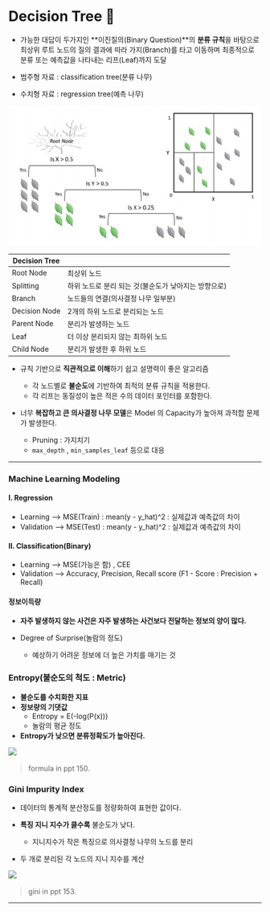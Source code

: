 # Decision Tree :palm_tree:

* 가능한 대답이 두가지인 **이진질의(Binary Question)**의 **분류 규칙**을 바탕으로 최상위 루트 노드의 질의 결과에 따라 가지(Branch)를 타고 이동하며 최종적으로 분류 또는 예측값을 나타내는 리프(Leaf)까지 도달

* 범주형 자료 : classification tree(분류 나무)
* 수치형 자료 : regression tree(예측 나무)

![](https://github.com/soowoong0329/TIL/blob/master/img/decisiontree.PNG?raw=true)

| Decision Tree |                                                      |
| ------------- | ---------------------------------------------------- |
| Root Node     | 최상위 노드                                          |
| Splitting     | 하위 노드로 분리 되는 것(불순도가 낮아지는 방향으로) |
| Branch        | 노드들의 연결(의사결정 나무 일부분)                  |
| Decision Node | 2개의 하위 노드로 분리되는 노드                      |
| Parent Node   | 분리가 발생하는 노드                                 |
| Leaf          | 더 이상 분리되지 않는 최하위 노드                    |
| Child Node    | 분리가 발생한 후 하위 노드                           |

* 규칙 기반으로 **직관적으로 이해**하기 쉽고 설명력이 좋은 알고리즘
  * 각 노드별로 **불순도**에 기반하여 최적의 분류 규칙을 적용한다.
  * 각 리프는 동질성이 높은 적은 수의 데이터 포인터를 포함한다.



* 너무 **복잡하고 큰 의사결정 나무 모델**은 Model 의 Capacity가 높아져 과적합 문제가 발생한다.
  * Pruning : 가지치기
  * `max_depth` , `min_samples_leaf` 등으로 대응

---

### Machine Learning Modeling

#### I. Regression

* Learning --> MSE(Train) : mean(y - y_hat)^2 : 실제값과 예측값의 차이 
* Validation --> MSE(Test) : mean(y - y_hat)^2 : 실제값과 예측값의 차이

#### II. Classification(Binary)

* Learning --> MSE(가능은 함) , CEE
* Validation --> Accuracy, Precision, Recall score (F1 - Score : Precision + Recall)



#### 정보이득량

* **자주 발생하지 않는 사건은 자주 발생하는 사건보다 전달하는 정보의 양이 많다.**

* Degree of Surprise(놀람의 정도)
  * 예상하기 어려운 정보에 더 높은 가치를 매기는 것

### Entropy(불순도의 척도 : Metric)

* **불순도를 수치화한 지표**
* **정보량의 기댓값**
  * Entropy = E(-log(P(x)))
  * 놀람의 평균 정도
* **Entropy가 낮으면 분류정확도가 높아진다.**

![](https://upload.wikimedia.org/wikipedia/commons/2/22/Binary_entropy_plot.svg)

> formula in ppt 150.



### Gini Impurity Index

* 데이터의 통계적 분산정도를 정량화하여 표현한 값이다.

* **특징 지니 지수가 클수록** 불순도가 낮다.
  * 지니지수가 작은 특징으로 의사결정 나무의 노드를 분리
* 두 개로 분리된 각 노드의 지니 지수를 계산

![](https://i.stack.imgur.com/E7Fak.png)

> gini in ppt 153.

---

